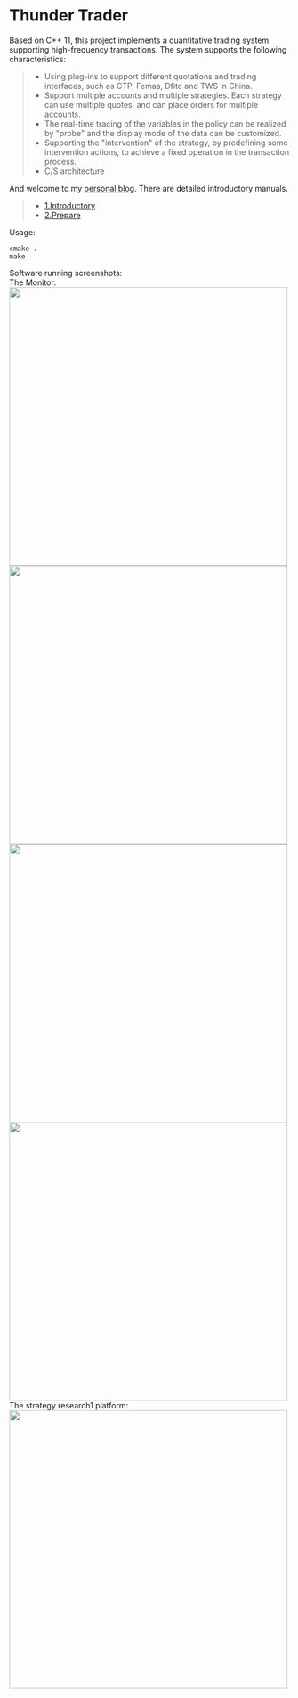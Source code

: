 # Thunder Trader
Based on C++ 11, this project implements a quantitative trading system supporting high-frequency transactions. The system supports the following characteristics:
> * Using plug-ins to support different quotations and trading interfaces, such as CTP, Femas, Dfitc and TWS in China.
> * Support multiple accounts and multiple strategies. Each strategy can use multiple quotes, and can place orders for multiple accounts.
> * The real-time tracing of the variables in the policy can be realized by "probe" and the display mode of the data can be customized.
> * Supporting the "intervention" of the strategy, by predefining some intervention actions, to achieve a fixed operation in the transaction process.
> * C/S architecture

And welcome to my [personal blog](http://180.76.118.4/). There are detailed introductory manuals.

> * [1.Introductory](http://180.76.118.4/HFT-start.html)
> * [2.Prepare](http://180.76.118.4/HFT-prepare.html)

Usage:
```
cmake .
make
```

Software running screenshots:<br>
The Monitor:
<img src='https://github.com/solopointer/thunder-trader/blob/master/assets/hft-monitor1.png' width=500>
<img src='https://github.com/solopointer/thunder-trader/blob/master/assets/hft-monitor2.png' width=500>
<img src='https://github.com/solopointer/thunder-trader/blob/master/assets/hft-monitor3.png' width=500>
<img src='https://github.com/solopointer/thunder-trader/blob/master/assets/hft-monitor4.png' width=500>
The strategy research1 platform:<br>
<img src='https://github.com/solopointer/thunder-trader/blob/master/assets/hft-research1.png' width=500>
